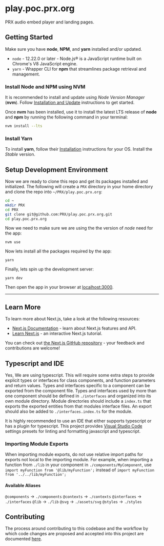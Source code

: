 # play.poc.prx.org

PRX audio embed player and landing pages.

## Getting Started

Make sure you have **node**, **NPM**, and **yarn** installed and/or updated.

- `node` - 12.22.0 or later - Node.js® is a JavaScript runtime built on Chrome's V8 JavaScript engine.
- `yarn` - Wrapper CLI for **npm** that streamlines package retrieval and management.

### Install Node and NPM using NVM

It is recommended to install and update using _Node Version Manager_ (**nvm**). Follow [Installation and Update](https://github.com/nvm-sh/nvm/blob/master/README.md#installation-and-update) instructions to get started.

Once **nvm** has been installed, use it to install the latest LTS release of **node** and **npm** by running the following command in your terminal:

```bash
nvm install --lts
```

### Install Yarn

To install **yarn**, follow their [Installation](https://yarnpkg.com/lang/en/docs/install/#mac-stable) instructions for your OS. Install the _Stable_ version.

## Setup Development Environment

Now we are ready to clone this repo and get its packages installed and initialized. The following will create a `PRX` directory in your home directory and clone the repo into `~/PRX/play.poc.prx.org`:

```bash
cd ~
mkdir PRX
cd PRX
git clone git@github.com:PRX/play.poc.prx.org.git
cd play.poc.prx.org
```

Now we need to make sure we are using the the version of _node_ need for the app:

```
nvm use
```

Now lets install all the packages required by the app:

```
yarn
```

Finally, lets spin up the development server:

```
yarn dev
```

Then open the app in your browser at [localhost:3000]().

---

## Learn More

To learn more about Next.js, take a look at the following resources:

- [Next.js Documentation](https://nextjs.org/docs) - learn about Next.js features and API.
- [Learn Next.js](https://nextjs.org/learn) - an interactive Next.js tutorial.

You can check out [the Next.js GitHub repository](https://github.com/vercel/next.js/) - your feedback and contributions are welcome!

## Typescript and IDE

Yes, We are using typescript. This will require some extra steps to provide explicit types or interfaces for class components, and function parameters and return values. Types and interfaces specific to a component can be exported from the component file. Types and interfaces used by more than one component should be defined in `./interfaces` and organized into its own module directory. Module directories should include a `index.ts` that exports the exported entities from that modules interface files. An export should also be added to `./interfaces.index.ts` for the module.

It is highly recommended to use an IDE that either supports typescript or has a plugin for typescript. This project provides [Visual Studio Code](https://code.visualstudio.com/) settings presets for linting and formatting javascript and typescript.

### Importing Module Exports

When importing module exports, do not use relative import paths for exports not local to the importing module. For example, when importing a function from `./lib` in your component in `./components/MyComponent`, use `import myFunction from '@lib/myFunction';` instead of `import myFunction from '../../lib/myFunction';`

#### Available Aliases

`@components` -> `./components`
`@contexts` -> `./contexts`
`@interfaces` -> `./interfaces`
`@lib` -> `./lib`
`@svg` -> `./assets/svg`
`@styles` -> `./styles`

## Contributing

The process around contributing to this codebase and the workflow by which code changes are proposed and accepted into this project are documented [here](./.github/CONTRIBUTING.md).
